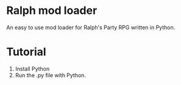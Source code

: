 # Ralph mod loader
 An easy to use mod loader for Ralph's Party RPG written in Python.

# Tutorial
 1. Install Python
 2. Run the .py file with Python.
